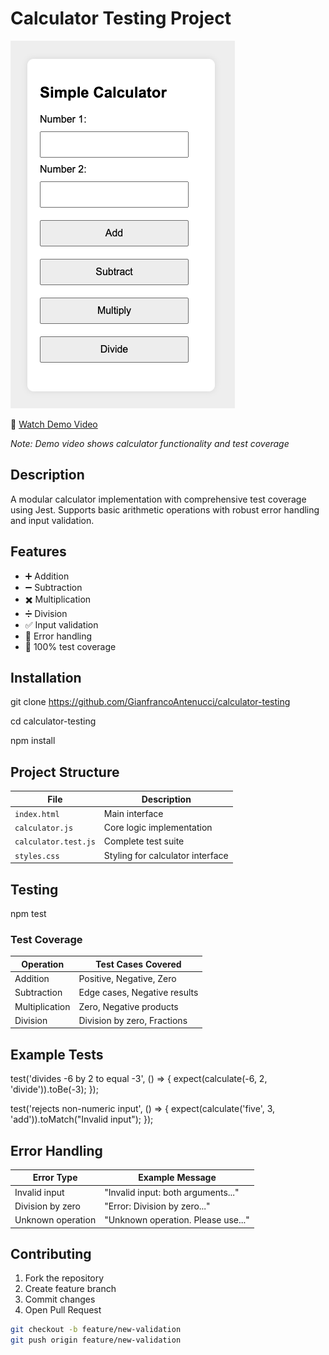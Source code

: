 # Calculator Testing Project

![Calculator Preview](calculator.png)

🎥 [Watch Demo Video](simple-calculator-test.mov)

*Note: Demo video shows calculator functionality and test coverage*

## Description  
A modular calculator implementation with comprehensive test coverage using Jest. Supports basic arithmetic operations with robust error handling and input validation.

## Features
- ➕ Addition
- ➖ Subtraction  
- ✖️ Multiplication
- ➗ Division
- ✅ Input validation
- 🚨 Error handling
- 🧪 100% test coverage

## Installation

git clone https://github.com/GianfrancoAntenucci/calculator-testing

cd calculator-testing

npm install

## Project Structure

| File               | Description                          |
|--------------------|--------------------------------------|
| `index.html`       | Main interface                       |
| `calculator.js`    | Core logic implementation            |
| `calculator.test.js` | Complete test suite                |
| `styles.css`       | Styling for calculator interface     |

## Testing

npm test

### Test Coverage
| Operation         | Test Cases Covered           |
|-------------------|------------------------------|
| Addition          | Positive, Negative, Zero     |
| Subtraction       | Edge cases, Negative results |
| Multiplication    | Zero, Negative products      |
| Division          | Division by zero, Fractions  |

## Example Tests

test('divides -6 by 2 to equal -3', () => {
    expect(calculate(-6, 2, 'divide')).toBe(-3);
});

test('rejects non-numeric input', () => {
    expect(calculate('five', 3, 'add')).toMatch("Invalid input");
});

## Error Handling

| Error Type                | Example Message                          |
|---------------------------|------------------------------------------|
| Invalid input             | "Invalid input: both arguments..."      |
| Division by zero          | "Error: Division by zero..."            |  
| Unknown operation         | "Unknown operation. Please use..."       |

## Contributing

1. Fork the repository  
2. Create feature branch  
3. Commit changes  
4. Open Pull Request

```bash
git checkout -b feature/new-validation
git push origin feature/new-validation
